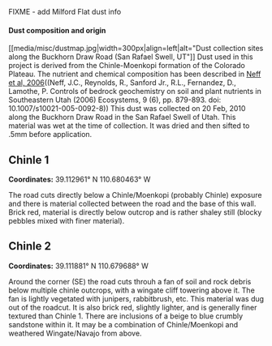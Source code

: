FIXME - add Milford Flat dust info

#### Dust composition and origin

[[media/misc/dustmap.jpg|width=300px|align=left|alt="Dust collection sites along the Buckhorn Draw Road (San Rafael Swell, UT"]] Dust used in this project is derived from
the Chinle-Moenkopi formation of the Colorado Plateau. The nutrient and
chemical composition has been described in [Neff et al,
2006](http://www.springerlink.com/content/8q3412683074272n/)((Neff,
J.C., Reynolds, R., Sanford Jr., R.L., Fernandez, D., Lamothe, P.
Controls of bedrock geochemistry on soil and plant nutrients in
Southeastern Utah (2006) Ecosystems, 9 (6), pp. 879-893. doi:
10.1007/s10021-005-0092-8)) This dust was collected on 20 Feb, 2010
along the Buckhorn Draw Road in the San Rafael Swell of Utah. This
material was wet at the time of collection. It was dried and then sifted
to .5mm before application.

Chinle 1
--------

**Coordinates:** 39.112961° N 110.680463° W

The road cuts directly below a Chinle/Moenkopi (probably Chinle)
exposure and there is material collected between the road and the base
of this wall. Brick red, material is directly below outcrop and is
rather shaley still (blocky pebbles mixed with finer material).

Chinle 2
--------

**Coordinates:** 39.111881° N 110.679688° W

Around the corner (SE) the road cuts throuh a fan of soil and rock
debris below multiple chinle outcrops, with a wingate cliff towering
above it. The fan is lightly vegetated with junipers, rabbitbrush, etc.
This material was dug out of the roadcut. It is also brick red, slightly
lighter, and is generally finer textured than Chinle 1. There are
inclusions of a beige to blue crumbly sandstone within it. It may be a
combination of Chinle/Moenkopi and weathered Wingate/Navajo from above.
